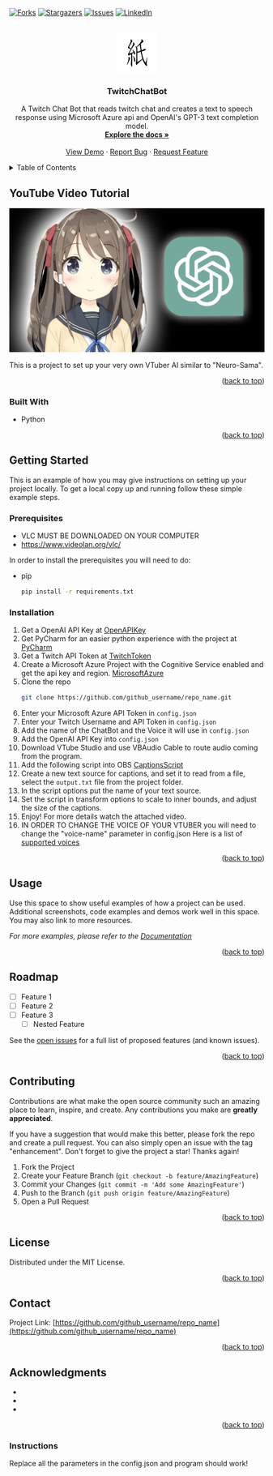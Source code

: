 <!-- Improved compatibility of back to top link: See: https://github.com/othneildrew/Best-README-Template/pull/73 -->
<a name="readme-top"></a>
<!--
*** Thanks for checking out the Best-README-Template. If you have a suggestion
*** that would make this better, please fork the repo and create a pull request
*** or simply open an issue with the tag "enhancement".
*** Don't forget to give the project a star!
*** Thanks again! Now go create something AMAZING! :D
-->



<!-- PROJECT SHIELDS -->
<!--
*** I'm using markdown "reference style" links for readability.
*** Reference links are enclosed in brackets [ ] instead of parentheses ( ).
*** See the bottom of this document for the declaration of the reference variables
*** for contributors-url, forks-url, etc. This is an optional, concise syntax you may use.
*** https://www.markdownguide.org/basic-syntax/#reference-style-links
-->
[![Forks][forks-shield]][forks-url]
[![Stargazers][stars-shield]][stars-url]
[![Issues][issues-shield]][issues-url]
[![LinkedIn][linkedin-shield]][linkedin-url]



<!-- PROJECT LOGO -->
<br />
<div align="center">
  <a href="https://github.com/tyetorres/TwitchChatBot">
    <img src="images/logo.webp" alt="Logo" width="80" height="80">
  </a>

<h3 align="center">TwitchChatBot</h3>

  <p align="center">
    A Twitch Chat Bot that reads twitch chat and creates a text to speech response using Microsoft Azure api and OpenAI's GPT-3 text completion model.
    <br />
    <a href="https://github.com/tyetorres/TwitchChatBot"><strong>Explore the docs »</strong></a>
    <br />
    <br />
    <a href="https://github.com/tyetorres/TwitchChatBot">View Demo</a>
    ·
    <a href="https://github.com/tyetorres/TwitchChatBot/issues">Report Bug</a>
    ·
    <a href="https://github.com/tyetorres/TwitchChatBot/issues">Request Feature</a>
  </p>
</div>



<!-- TABLE OF CONTENTS -->
<details>
  <summary>Table of Contents</summary>
  <ol>
    <li>
      <a href="#about-the-project">About The Project</a>
      <ul>
        <li><a href="#built-with">Built With</a></li>
      </ul>
    </li>
    <li>
      <a href="#getting-started">Getting Started</a>
      <ul>
        <li><a href="#prerequisites">Prerequisites</a></li>
        <li><a href="#installation">Installation</a></li>
      </ul>
    </li>
    <li><a href="#usage">Usage</a></li>
    <li><a href="#roadmap">Roadmap</a></li>
    <li><a href="#contributing">Contributing</a></li>
    <li><a href="#license">License</a></li>
    <li><a href="#contact">Contact</a></li>
    <li><a href="#acknowledgments">Acknowledgments</a></li>
  </ol>
</details>



<!-- ABOUT THE PROJECT -->
## YouTube Video Tutorial 

[![Product Name Screen Shot][product-screenshot]](https://www.youtube.com/watch?v=EXICATDyYWI&lc=UgzyiL0K3akxPeX9U8F4AaABAgm)

This is a project to set up your very own VTuber AI similar to "Neuro-Sama".

<p align="right">(<a href="#readme-top">back to top</a>)</p>



### Built With

* Python 


<p align="right">(<a href="#readme-top">back to top</a>)</p>



<!-- GETTING STARTED -->
## Getting Started

This is an example of how you may give instructions on setting up your project locally.
To get a local copy up and running follow these simple example steps.

### Prerequisites

- VLC MUST BE DOWNLOADED ON YOUR COMPUTER
- https://www.videolan.org/vlc/

In order to install the prerequisites you will need to do:  
* pip
  ```sh
  pip install -r requirements.txt
  ```

### Installation

1. Get a OpenAI API Key at [OpenAPIKey](https://openai.com/api/)
2. Get PyCharm for an easier python experience with the project at [PyCharm](https://www.jetbrains.com/pycharm/download/#section=windows)
3. Get a Twitch API Token at [TwitchToken](https://twitchtokengenerator.com/)
4. Create a Microsoft Azure Project with the Cognitive Service enabled and get the api key and region. [MicrosoftAzure](https://portal.azure.com/#create/Microsoft.CognitiveServicesSpeechServices)
5. Clone the repo
   ```sh
   git clone https://github.com/github_username/repo_name.git
   ```
6. Enter your Microsoft Azure API Token in `config.json`
7. Enter your Twitch Username and API Token in `config.json`
8. Add the name of the ChatBot and the Voice it will use in `config.json`
9. Add the OpenAI API Key into `config.json`
10. Download VTube Studio and use VBAudio Cable to route audio coming from the program. 
11. Add the following script into OBS [CaptionsScript](https://gist.github.com/kkartaltepe/861b02882056b464bfc3e0b329f2f174)
12. Create a new text source for captions, and set it to read from a file, select the `output.txt` file from the project folder.
13. In the script options put the name of your text source.
14. Set the script in transform options to scale to inner bounds, and adjust the size of the captions.
15. Enjoy! For more details watch the attached video.
16. IN ORDER TO CHANGE THE VOICE OF YOUR VTUBER you will need to change the "voice-name" parameter in config.json
    Here is a list of [supported voices](https://learn.microsoft.com/en-us/azure/cognitive-services/speech-service/language-support?tabs=tts#text-to-speech)

<p align="right">(<a href="#readme-top">back to top</a>)</p>



<!-- USAGE EXAMPLES -->
## Usage

Use this space to show useful examples of how a project can be used. Additional screenshots, code examples and demos work well in this space. You may also link to more resources.

_For more examples, please refer to the [Documentation](https://example.com)_

<p align="right">(<a href="#readme-top">back to top</a>)</p>



<!-- ROADMAP -->
## Roadmap

- [ ] Feature 1
- [ ] Feature 2
- [ ] Feature 3
    - [ ] Nested Feature

See the [open issues](https://github.com/github_username/repo_name/issues) for a full list of proposed features (and known issues).

<p align="right">(<a href="#readme-top">back to top</a>)</p>



<!-- CONTRIBUTING -->
## Contributing

Contributions are what make the open source community such an amazing place to learn, inspire, and create. Any contributions you make are **greatly appreciated**.

If you have a suggestion that would make this better, please fork the repo and create a pull request. You can also simply open an issue with the tag "enhancement".
Don't forget to give the project a star! Thanks again!

1. Fork the Project
2. Create your Feature Branch (`git checkout -b feature/AmazingFeature`)
3. Commit your Changes (`git commit -m 'Add some AmazingFeature'`)
4. Push to the Branch (`git push origin feature/AmazingFeature`)
5. Open a Pull Request

<p align="right">(<a href="#readme-top">back to top</a>)</p>



<!-- LICENSE -->
## License

Distributed under the MIT License. 

<p align="right">(<a href="#readme-top">back to top</a>)</p>



<!-- CONTACT -->
## Contact
<!-- Your Name - [@adi_panda](https://twitter.com/adi_panda) - hello@tyetorres.me-->

Project Link: [https://github.com/github_username/repo_name](https://github.com/github_username/repo_name)

<p align="right">(<a href="#readme-top">back to top</a>)</p>



<!-- ACKNOWLEDGMENTS -->
## Acknowledgments

* []()
* []()
* []()

<p align="right">(<a href="#readme-top">back to top</a>)</p>



<!-- MARKDOWN LINKS & IMAGES -->
<!-- https://www.markdownguide.org/basic-syntax/#reference-style-links -->
[contributors-shield]: https://img.shields.io/github/contributors/github_username/repo_name.svg?style=for-the-badge
[contributors-url]: https://github.com/tyetorres/TwitchChatBot/graphs/contributors
[forks-shield]: https://img.shields.io/github/forks/tyetorres/TwitchChatBot.svg?style=for-the-badge
[forks-url]: https://github.com/tyetorres/TwitchChatBot/network/members
[stars-shield]: https://img.shields.io/github/stars/tyetorres/TwitchChatBot.svg?style=for-the-badge
[stars-url]: https://github.com/tyetorres/TwitchChatBot/stargazers
[issues-shield]: https://img.shields.io/github/issues/tyetorres/TwitchChatBot.svg?style=for-the-badge
[issues-url]: https://github.com/github_username/repo_name/issues
[license-shield]: https://img.shields.io/github/license/github_username/repo_name.svg?style=for-the-badge
[license-url]: https://github.com/github_username/repo_name/blob/master/LICENSE.txt
[linkedin-shield]: https://img.shields.io/badge/-LinkedIn-black.svg?style=for-the-badge&logo=linkedin&colorB=555
[linkedin-url]: https://www.linkedin.com/in/tye-torres-8a4668246/
[product-screenshot]: images/screenshot.webp
[Next.js]: https://img.shields.io/badge/next.js-000000?style=for-the-badge&logo=nextdotjs&logoColor=white
[Next-url]: https://nextjs.org/
[React.js]: https://img.shields.io/badge/React-20232A?style=for-the-badge&logo=react&logoColor=61DAFB
[React-url]: https://reactjs.org/
[Vue.js]: https://img.shields.io/badge/Vue.js-35495E?style=for-the-badge&logo=vuedotjs&logoColor=4FC08D
[Vue-url]: https://vuejs.org/
[Angular.io]: https://img.shields.io/badge/Angular-DD0031?style=for-the-badge&logo=angular&logoColor=white
[Angular-url]: https://angular.io/
[Svelte.dev]: https://img.shields.io/badge/Svelte-4A4A55?style=for-the-badge&logo=svelte&logoColor=FF3E00
[Svelte-url]: https://svelte.dev/
[Laravel.com]: https://img.shields.io/badge/Laravel-FF2D20?style=for-the-badge&logo=laravel&logoColor=white
[Laravel-url]: https://laravel.com
[Bootstrap.com]: https://img.shields.io/badge/Bootstrap-563D7C?style=for-the-badge&logo=bootstrap&logoColor=white
[Bootstrap-url]: https://getbootstrap.com
[JQuery.com]: https://img.shields.io/badge/jQuery-0769AD?style=for-the-badge&logo=jquery&logoColor=white
[JQuery-url]: https://jquery.com 



### Instructions

Replace all the parameters in the config.json and program should work!
